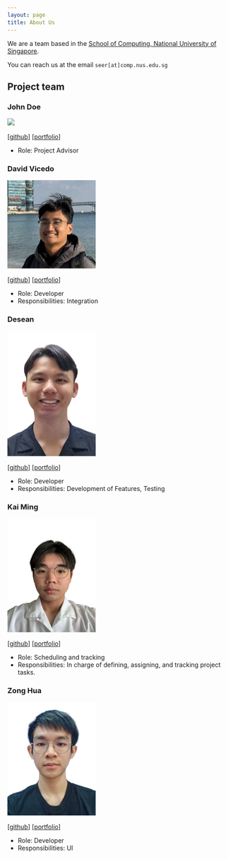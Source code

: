 ```yaml
---
layout: page
title: About Us
---
```


We are a team based in the [School of Computing, National University of Singapore](https://www.comp.nus.edu.sg).

You can reach us at the email `seer[at]comp.nus.edu.sg`

## Project team

### John Doe

<img src="images/johndoe.png" width="200px">

[[github](https://github.com/johndoe)]
[[portfolio](team/johndoe.md)]

* Role: Project Advisor

### David Vicedo

<img src="images/vikeedough.png" width="200px">

[[github](http://github.com/vikeedough)]
[[portfolio](team/vikeedough.md)]

* Role: Developer
* Responsibilities: Integration

### Desean

<img src="images/deseansoh.png" width="200px">

[[github](http://github.com/deseansoh)] [[portfolio](team/deseansoh.md)]

* Role: Developer
* Responsibilities: Development of Features, Testing

### Kai Ming

<img src="images/cloudkai.png" width="200px">

[[github](http://github.com/CloudKai)]
[[portfolio](team/cloudkai.md)]

* Role: Scheduling and tracking
* Responsibilities: In charge of defining, assigning, and tracking project tasks.

### Zong Hua

<img src="images/wzhua02.png" width="200px">

[[github](http://github.com/wzhua02)]
[[portfolio](team/zonghua.md)]

* Role: Developer
* Responsibilities: UI

